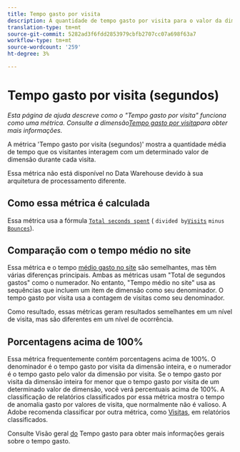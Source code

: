 ```yaml
---
title: Tempo gasto por visita
description: A quantidade de tempo gasto por visita para o valor da dimensão.
translation-type: tm+mt
source-git-commit: 5282ad3f6fdd2853979cbfb2707cc07a698f63a7
workflow-type: tm+mt
source-wordcount: '259'
ht-degree: 3%

---
```



# Tempo gasto por visita (segundos)

*Esta página de ajuda descreve como o &quot;Tempo gasto por visita&quot; funciona como uma métrica. Consulte a dimensão[Tempo gasto por visita](../dimensions/time-spent-per-visit.md)para obter mais informações.*

A métrica &#39;Tempo gasto por visita (segundos)&#39; mostra a quantidade média de tempo que os visitantes interagem com um determinado valor de dimensão durante cada visita.

Essa métrica não está disponível no Data Warehouse devido à sua arquitetura de processamento diferente.

## Como essa métrica é calculada

Essa métrica usa a fórmula [`Total seconds spent`](total-seconds-spent.md) ( `divided by`[`Visits`](visits.md) `minus` [`Bounces`](bounces.md)).

## Comparação com o tempo médio no site

Essa métrica e o tempo [médio gasto no site](average-time-on-site.md) são semelhantes, mas têm várias diferenças principais. Ambas as métricas usam &quot;Total de segundos gastos&quot; como o numerador. No entanto, &quot;Tempo médio no site&quot; usa as sequências que incluem um item de dimensão como seu denominador. O tempo gasto por visita usa a contagem de visitas como seu denominador.

Como resultado, essas métricas geram resultados semelhantes em um nível de visita, mas são diferentes em um nível de ocorrência.

## Porcentagens acima de 100%

Essa métrica frequentemente contém porcentagens acima de 100%. O denominador é o tempo gasto por visita da dimensão inteira, e o numerador é o tempo gasto pelo valor da dimensão por visita. Se o tempo gasto por visita da dimensão inteira for menor que o tempo gasto por visita de um determinado valor de dimensão, você verá percentuais acima de 100%. A classificação de relatórios classificados por essa métrica mostra o tempo de anomalia gasto por valores de visita, que normalmente não é valioso. A Adobe recomenda classificar por outra métrica, como [Visitas](visits.md), em relatórios classificados.

Consulte Visão geral [do](time-spent.md) Tempo gasto para obter mais informações gerais sobre o tempo gasto.
